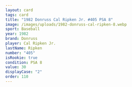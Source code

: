 ```yaml
---
layout: card
tags: card
title: "1982 Donruss Cal Ripken Jr. #405 PSA 8"
image: /images/uploads/1982-donruss-cal-ripken-8.webp
sport: Baseball
year: 1982
brand: Donruss
player: Cal Ripken Jr.
lastName: Ripken
number: "405"
isRookie: true
condition: PSA 8
value: 30
displayCase: "2"
order: 110
---
```

